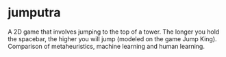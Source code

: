 # jumputra
A 2D game that involves jumping to the top of a tower. The longer you hold the spacebar, the higher you will jump (modeled on the game Jump King). Comparison of metaheuristics, machine learning and human learning.
